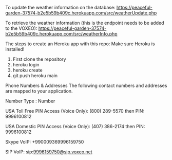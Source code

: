 To update the weather information on the database:
https://peaceful-garden-37574-b2e5b59b409c.herokuapp.com/src/weatherUpdate.php

To retrieve the weather information (this is the endpoint needs to be added to the VOXEO):
https://peaceful-garden-37574-b2e5b59b409c.herokuapp.com/src/weatherInfo.php

The steps to create an Heroku app with this repo:
Make sure Heroku is installed!

1. First clone the repository
2. heroku login
3. heroku create
4. git push heroku main

Phone Numbers & Addresses
The following contact numbers and addresses are mapped to your application.

Number Type	: Number

USA Toll Free PIN Access (Voice Only):	(800) 289-5570 then PIN: 9996100812

USA Domestic PIN Access (Voice Only):	(407) 386-2174 then PIN: 9996100812

Skype VoIP:	+990009369996159750

SIP VoIP:	sip:9996159750@sip.voxeo.net
